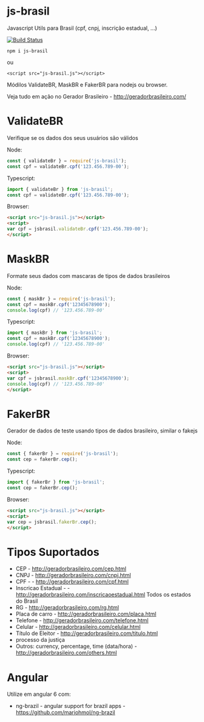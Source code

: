 # js-brasil

Javascript Utils para Brasil (cpf, cnpj, inscrição estadual,  ...)


[![Build Status](https://travis-ci.org/mariohmol/js-brasil.svg?branch=master)](https://travis-ci.org/mariohmol/js-brasil)


`npm i js-brasil` 

 ou 

`<script src="js-brasil.js"></script>`

Módilos ValidateBR, MaskBR e FakerBR para nodejs ou browser.


Veja tudo em ação no Gerador Brasileiro - http://geradorbrasileiro.com/

# ValidateBR

Verifique se os dados dos seus usuários são válidos

Node:
```js
const { validateBr } = require('js-brasil');
const cpf = validateBr.cpf('123.456.789-00');
```

Typescript:
```ts
import { validateBr } from 'js-brasil';
const cpf = validateBr.cpf('123.456.789-00');
```

Browser:
```html
<script src="js-brasil.js"></script>
<script>
var cpf = jsbrasil.validateBr.cpf('123.456.789-00');
</script>  
```


# MaskBR

Formate seus dados com mascaras de tipos de dados brasileiros

Node:
```js
const { maskBr } = require('js-brasil');
const cpf = maskBr.cpf('12345678900'); 
console.log(cpf) // '123.456.789-00'
```

Typescript:
```ts
import { maskBr } from 'js-brasil';
const cpf = maskBr.cpf('12345678900'); 
console.log(cpf) // '123.456.789-00'
```

Browser:
```html
<script src="js-brasil.js"></script>
<script>
var cpf = jsbrasil.maskBr.cpf('12345678900'); 
console.log(cpf) // '123.456.789-00'
</script>  
```




# FakerBR

Gerador de dados de teste usando tipos de dados brasileiro, similar o fakejs

Node:
```js
const { fakerBr } = require('js-brasil');
const cep = fakerBr.cep();
```

Typescript:
```ts
import { fakerBr } from 'js-brasil';
const cep = fakerBr.cep();
```

Browser:
```html
<script src="js-brasil.js"></script>
<script>
var cep = jsbrasil.fakerBr.cep();
</script>  
```

# Tipos Suportados

* CEP - http://geradorbrasileiro.com/cep.html
* CNPJ - http://geradorbrasileiro.com/cnpj.html
* CPF -  - http://geradorbrasileiro.com/cpf.html
* Inscricao Estadual -  - http://geradorbrasileiro.com/inscricaoestadual.html Todos os estados do Brasil
* RG  - http://geradorbrasileiro.com/rg.html
* Placa de carro - http://geradorbrasileiro.com/placa.html
* Telefone  - http://geradorbrasileiro.com/telefone.html
* Celular - http://geradorbrasileiro.com/celular.html
* Título de Eleitor  - http://geradorbrasileiro.com/titulo.html
* processo da justiça
* Outros: currency, percentage, time (data/hora) - http://geradorbrasileiro.com/others.html


# Angular 

Utilize em angular 6 com: 

* ng-brazil - angular support for brazil apps -  https://github.com/mariohmol/ng-brazil

